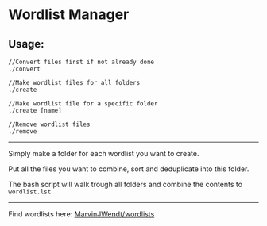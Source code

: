 # Wordlist Manager

## Usage:

    //Convert files first if not already done
    ./convert

    //Make wordlist files for all folders
    ./create

    //Make wordlist file for a specific folder
    ./create [name]

    //Remove wordlist files
    ./remove

---

Simply make a folder for each wordlist you want to create.

Put all the files you want to combine, sort and deduplicate into this folder.

The bash script will walk trough all folders and combine the contents to `wordlist.lst`

---

Find wordlists here: [MarvinJWendt/wordlists](https://github.com/MarvinJWendt/wordlists)